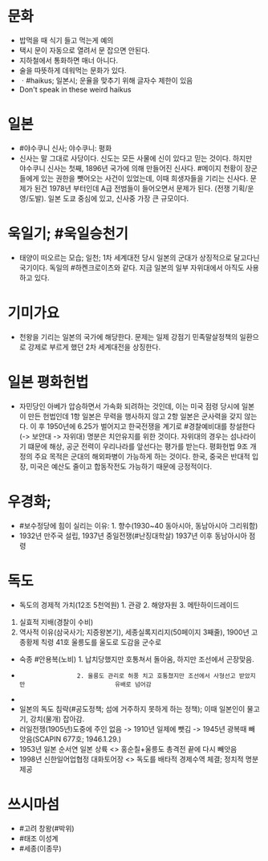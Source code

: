 # 문화
* 밥먹을 때 식기 들고 먹는게 예의
* 택시 문이 자동으로 열려서 문 잡으면 안된다.
* 지하철에서 통화하면 매너 아니다.
* 술을 따뜻하게 데워먹는 문화가 있다.
* ㆍ#haikus; 일본시; 운율을 맞추기 위해 글자수 제한이 있음
* Don't speak in these weird haikus

# 일본
 *  #야수쿠니 신사; 야수쿠니: 평화
 * 신사는 말 그대로 사당이다. 신도는 모든 사물에 신이 있다고 믿는 것이다. 하지만 야수쿠니 신사는 첫째, 1896년 국가에 의해 만들어진 신사다. #메이지 천황이 장군들에게 있는 권한을 뺏어오는 사건이 있었는데, 이때 희생자들을 기리는 신사다. 문제가 된건 1978년 부터인데 A급 전범들이 들어오면서 문제가 된다. (전쟁 기획/운영/도발). 일본 도쿄 중심에 있고, 신사중 가장 큰 규모이다. 

# 욱일기; #욱일승천기
 * 	태양이 떠오르는 모습; 일천; 1차 세계대전 당시 일본의 군대가 상징적으로 달고다닌 국기이다. 독일의 #하켄크로이츠와 같다. 지금 일본의 일부 자위대에서 아직도 사용하고 있다. 

# 기미가요
 * 	천왕을 기리는 일본의 국가에 해당한다. 문제는 일제 강점기 민족말살정책의 일환으로 강제로 부르게 했던 2차 세계대전을 상징한다. 
 
# 일본 평화헌법
 * 	자민당인 아베가 압승하면서 가속화 되려하는 것인데, 이는 미국 점령 당시에 일본이 만든 헌법인데 1항 일본은 무력을 행사하지 않고 2항 일본은 군사력을 갖지 않는다. 이 후 1950년에 6.25가 벌어지고 한국전쟁을 계기로 #경찰예비대를 창설한다(-> 보안대 -> 자위대) 명분은 치안유지를 위한 것이다. 자위대의 경우는 섬나라이기 떄문에 해상, 공군 전력이 우리나라를 앞선다는 평가를 받는다.  평화헌법 9조 개정의 주요 목적은 군대의 해외파병이 가능하게 하는 것이다. 한국, 중국은 반대적 입장, 미국은 예산도 줄이고 합동작전도 가능하기 때문에 긍정적이다.

# 우경화;
 * #보수정당에 힘이 실리는 이유: 1. 향수(1930~40 동아시아, 동남아시아 그리워함)
 *   1932년 만주국 설립, 1937년 중일전쟁(#난징대학살) 1937년 이후 동남아시아 점령 

# 독도
 * 독도의 경제적 가치(12조 5천억원) 1. 관광 2. 해양자원 3. 메탄하이드레이드
1. 실효적 지배(경찰이 수비) 
2. 역사적 이유(삼국사기; 지증왕본기), 세종실록지리지(50페이지 3째줄), 1900년 고종황제 칙령 41호 울릉도를 울도로 도감을 군수로
 *   숙종 #안용복(노비) 1. 납치당했지만 호통쳐서 돌아옴, 하지만 조선에서 곤장맞음.
 *                     2. 울릉도 관리로 허풍 치고 호통쳤지만 조선에서 사형선고 받았지만                         유배로 넘어감
 * 
 *   일본의 독도 침략(#공도정책; 섬에 거주하지 못하게 하는 정책); 이때 일본인이 물고기, 강치(물개) 잡아감.
 *   러일전쟁(1905년)도중에 주인 없음 -> 1910년 일제에 뺏김 -> 1945년 광복때 빼앗음(SCAPIN 677호; 1946.1.29.)
 *  1953년 일본 순서연 일본 상륙 <> 홍순칠+울릉도 총격전 끝에 다시 빼앗음
 *  1998년 신한일어업협정  대화토어장 <> 독도를 배타적 경제수역 체결; 정치적 명분 제공
  
# 쓰시마섬
 * #고려 창왕(#박위)
 * #태조 이성계
 * #세종(이종무)